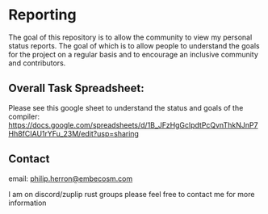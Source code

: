 # Reporting

The goal of this repository is to allow the community to view my personal
status reports. The goal of which is to allow people to understand the
goals for the project on a regular basis and to encourage an inclusive
community and contributors.


## Overall Task Spreadsheet:

Please see this google sheet to understand the status and goals of
the compiler:
https://docs.google.com/spreadsheets/d/1B_JFzHgGclpdtPcQvnThkNJnP7Hh8fCIAU1rYFu_23M/edit?usp=sharing

## Contact

email: philip.herron@embecosm.com

I am on discord/zuplip rust groups please feel free to contact me for
more information
